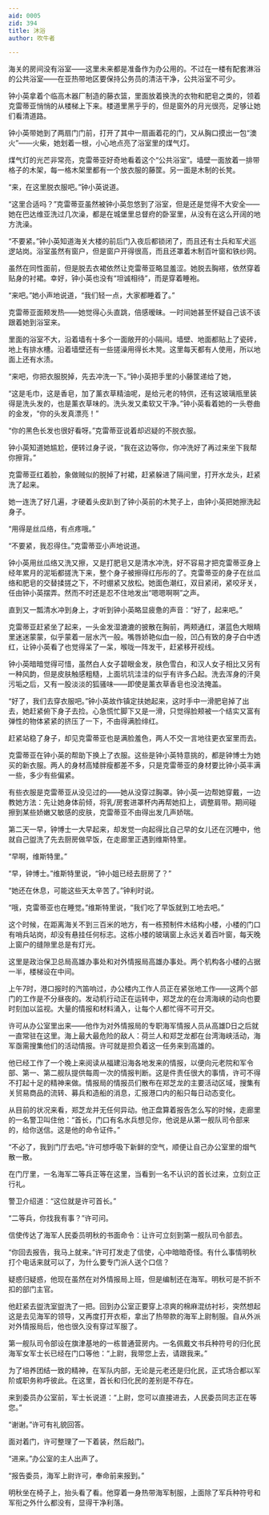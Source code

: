 ```yaml
---
aid: 0005
zid: 394
title: 沐浴
author: 吹牛者

---
```




  海关的房间没有浴室——这里未来都是准备作为办公用的。不过在一楼有配套淋浴的公共浴室——在亚热带地区要保持公务员的清洁干净，公共浴室不可少。

  钟小英拿着个临高木器厂制造的藤衣篮，里面放着换洗的衣物和肥皂之类的，领着克雷蒂亚悄悄的从楼梯上下来。楼道里黑乎乎的，但是窗外的月光很亮，足够让她们看清道路。

  钟小英带她到了两扇门门前，打开了其中一扇画着花的门，又从胸口摸出一包“澳火”——火柴，她划着一根，小心地点亮了浴室里的煤气灯。

  煤气灯的光芒非常亮，克雷蒂亚好奇地看着这个“公共浴室”。墙壁一面放着一排带格子的木架，每一格木架里都有一个放衣服的藤筐。另一面是木制的长凳。

  “来，在这里脱衣服吧。”钟小英说道。

  “这里合适吗？”克雷蒂亚虽然被钟小英忽悠到了浴室，但是还是觉得不大安全——她在巴达维亚洗过几次澡，都是在城堡里总督府的卧室里，从没有在这么开阔的地方洗澡。

  “不要紧。”钟小英知道海关大楼的前后门入夜后都锁闭了，而且还有士兵和军犬巡逻站岗。浴室虽然有窗户，但是窗户开得很高，而且还罩着木制百叶窗和铁纱网。

  虽然在同性面前，但是脱去衣裙依然让克雷蒂亚略显羞涩。她脱去胸褡，依然穿着贴身的衬裙。幸好，钟小英也没有“坦诚相待”，而是穿着睡袍。

  “来吧。”她小声地说道，“我们轻一点，大家都睡着了。”

  克雷蒂亚面颊发热——她觉得心头直跳，倍感暧昧。一时间她甚至怀疑自己该不该跟着她到浴室来。

  里面的浴室不大，沿着墙有十多个一面敞开的小隔间。墙壁、地面都贴上了瓷砖，地上有排水槽。沿着墙壁还有一些搓澡用得长木凳。这里每天都有人使用，所以地面上还有水渍。

  “来吧，你把衣服脱掉，先去冲洗一下。”钟小英把手里的小藤筐递给了她，

  “这是毛巾，这是香皂，加了薰衣草精油呢，是给元老的特供，还有这玻璃瓶里装得是洗头发的，也是薰衣草味的。洗头发又柔软又干净。”钟小英看着她的一头卷曲的金发，“你的头发真漂亮！”

  “你的黑色长发也很好看呀。”克雷蒂亚说着却迟疑的不脱衣服。

  钟小英知道她尴尬，便转过身子说，“我在这边等你，你冲洗好了再过来坐下我帮你擦背。”

  克雷蒂亚红着脸，象做贼似的脱掉了衬裙，赶紧躲进了隔间里，打开水龙头，赶紧洗了起来。

  她一连洗了好几遍，才硬着头皮趴到了钟小英前的木凳子上，由钟小英把她擦洗起身子。

  “用得是丝瓜络，有点疼哦。”

  “不要紧，我忍得住。”克雷蒂亚小声地说道。

  钟小英用丝瓜络又洗又擦，又是打肥皂又是清水冲洗，好不容易才把克雷蒂亚身上经年累月的泥垢都搓洗下来，整个身子被擦得红彤彤的了。克雷蒂亚的身子在丝瓜络和肥皂的交替揉搓之下，不时绷紧又放松。她面色潮红，双目紧闭，紧咬牙关，任由钟小英摆弄。然而不时还是忍不住地发出“嗯嗯啊啊”之声。

  直到又一瓢清水冲到身上，才听到钟小英略显疲惫的声音：“好了，起来吧。”

  克雷蒂亚赶紧坐了起来，一头金发湿漉漉的披散在胸前，两颊通红，湛蓝色大眼睛里迷迷蒙蒙，似乎蒙着一层水汽一般。嘴唇娇艳似血一般，凹凸有致的身子白中透红，让钟小英看了也觉得呆了一呆，喉咙一阵发干，赶紧移开视线。

  钟小英暗暗觉得可惜，虽然白人女子碧眼金发，肤色雪白，和汉人女子相比又另有一种风韵，但是皮肤触感粗糙，上面坑坑洼洼的似乎有许多凸起。洗去浑身的汗臭污垢之后，又有一股淡淡的狐骚味——即使是薰衣草香皂也没法掩盖。

  “好了，我们去穿衣服吧。”钟小英故作镇定扶她起来，这时手中一滑肥皂掉了出去，她赶紧俯下身子去捡。心急慌忙脚下又是一滑，只觉得脸颊被一个结实又富有弹性的物体紧紧的挤压了一下，不由得满脸绯红。

  赶紧站稳了身子，却见克雷蒂亚也是满脸羞色，两人不交一言地往更衣室里而去。

  克雷蒂亚在钟小英的帮助下换上了衣服。这些是钟小英特意挑的，都是钟博士为她买的新衣服。两人的身材高矮胖瘦都差不多，只是克雷蒂亚的身材要比钟小英丰满一些，多少有些偏紧。

  有些衣服是克雷蒂亚从没见过的——她从没穿过胸罩。钟小英一边帮她穿戴，一边教她方法：先让她身体前倾，将乳/房套进罩杯内再帮她扣上，调整肩带。期间碰擦到某些娇嫩又敏感的皮肤，克雷蒂亚不由得出发几声娇喘。

  第二天一早，钟博士一大早起来，却发觉一向起得比自己早的女儿还在沉睡中，他就自己盥洗了先去厨房做早饭，在走廊里正遇到维斯特里。

  “早啊，维斯特里。”

  “早，钟博士。”维斯特里说，“钟小姐已经去厨房了？”

  “她还在休息，可能这些天太辛苦了。”钟利时说。

  “哦，克雷蒂亚也在睡觉。”维斯特里说，“我们吃了早饭就到工地去吧。”

  这个时候，在距离海关不到三百米的地方，有一栋预制件木结构小楼，小楼的门口有哨兵站岗，却没有悬挂任何标志。这栋小楼的玻璃窗上永远关着百叶窗，每天晚上窗户的缝隙里总是有灯光。

  这里是政治保卫总局高雄办事处和对外情报局高雄办事处。两个机构各小楼的占据一半，楼梯设在中间。

  上午7时，港口报时的汽笛响过，办公楼内工作人员正在紧张地工作——这两个部门的工作是不分昼夜的。发动机行动正在运转中，郑芝龙的在台湾海峡的动向也要时刻加以监视。大量的情报和材料涌入，让每个人都忙得不可开交。

  许可从办公室里出来——他作为对外情报局的专职海军情报人员从高雄D日之后就一直常驻在这里。海上最大最危险的敌人：荷兰人和郑芝龙都在台湾海峡活动，海军亟需搜集他们的活动情报。许可就是担负着这一任务来到高雄的。

  他已经工作了一个晚上来阅读从福建沿海各地发来的情报，以便向元老院和军令部、第一、第二舰队提供每周一次的情报判断。这是件责任很大的事情，许可不得不打起十足的精神来做。情报局的情报员们散布在郑芝龙的主要活动区域，搜集有关贸易商品的流转、募兵和造船的消息，汇报港口内的船只每日动态变化。

  从目前的状况来看，郑芝龙并无任何异动。他正盘算着报告怎么写的时候，走廊里的一名警卫叫住他：“首长，门口有名水兵想见你，他说是从第一舰队司令部来的，给你送信。这是他的命令证件。”

  “不必了，我到门厅去吧。”许可想呼吸下新鲜的空气，顺便让自己办公室里的烟气散一散。

  在门厅里，一名海军二等兵正等在这里，当看到一名不认识的首长过来，立刻立正行礼。

  警卫介绍道：“这位就是许可首长。”

  “二等兵，你找我有事？”许可问。

  信使传达了海军人民委员明秋的书面命令：让许可立刻到第一舰队司令部去。

  “你回去报告，我马上就来。”许可打发走了信使，心中暗暗奇怪。有什么事情明秋打个电话来就可以了，为什么要专门派人送个口信？

  疑惑归疑惑，他现在虽然在对外情报局上班，但是编制还在海军。明秋可是不折不扣的部门主官。

  他赶紧去盥洗室盥洗了一把。回到办公室正要穿上凉爽的棉麻混纺衬衫，突然想起这是去见海军的领导，又再度打开衣柜，拿出了热带款的海军上尉制服。自从外派对外情报局后，他也很久没有穿过军服了。

  第一舰队司令部设在旗津基地的一栋普通营房内。一名佩戴文书兵种符号的归化民海军女军士长已经在门口等他：“上尉，我带您上去，请跟我来。”

  为了培养团结一致的精神，在军队内部，无论是元老还是归化民，正式场合都以军阶或职务称呼彼此。在这里，首长和归化民的差别是不存在。

  来到委员办公室前，军士长说道：“上尉，您可以直接进去，人民委员同志正在等您。”

  “谢谢。”许可有礼貌回答。

  面对着门，许可整理了一下着装，然后敲门。

  “进来。”办公室的主人出声了。

  “报告委员，海军上尉许可，奉命前来报到。”

  明秋坐在椅子上，抬头看了看。他穿着一身热带海军制服，上面除了军兵种符号和军衔之外什么都没有，显得干净利落。



